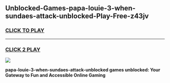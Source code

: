 
## Unblocked-Games-papa-louie-3-when-sundaes-attack-unblocked-Play-Free-z43jv
<h3>
<a href="https://premium76.site?title=papa-louie-3-when-sundaes-attack-unblocked&ref=17A">CLICK TO PLAY</a></h3>
<hr>

<h3>
<a href="https://premium76.site?title=papa-louie-3-when-sundaes-attack-unblocked&ref=17A">CLICK 2 PLAY</a>
  
</h3>

<a href="https://premium76.site?title=papa-louie-3-when-sundaes-attack-unblocked&ref=17A"><img src="https://clearcache.store/games.png"></a>


**papa-louie-3-when-sundaes-attack-unblocked games unblocked: Your Gateway to Fun and Accessible Online Gaming**
